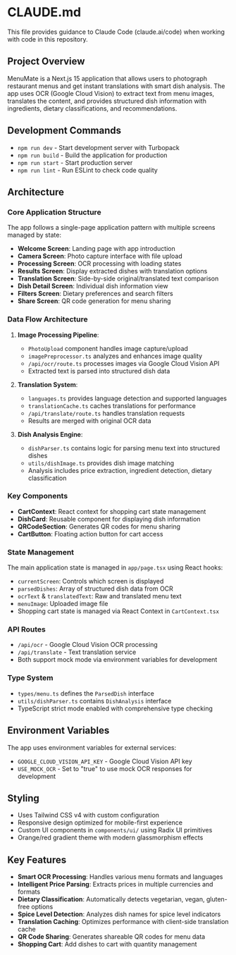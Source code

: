 # CLAUDE.md

This file provides guidance to Claude Code (claude.ai/code) when working with code in this repository.

## Project Overview

MenuMate is a Next.js 15 application that allows users to photograph restaurant menus and get instant translations with smart dish analysis. The app uses OCR (Google Cloud Vision) to extract text from menu images, translates the content, and provides structured dish information with ingredients, dietary classifications, and recommendations.

## Development Commands

- `npm run dev` - Start development server with Turbopack
- `npm run build` - Build the application for production
- `npm run start` - Start production server
- `npm run lint` - Run ESLint to check code quality

## Architecture

### Core Application Structure

The app follows a single-page application pattern with multiple screens managed by state:
- **Welcome Screen**: Landing page with app introduction
- **Camera Screen**: Photo capture interface with file upload
- **Processing Screen**: OCR processing with loading states
- **Results Screen**: Display extracted dishes with translation options
- **Translation Screen**: Side-by-side original/translated text comparison
- **Dish Detail Screen**: Individual dish information view
- **Filters Screen**: Dietary preferences and search filters
- **Share Screen**: QR code generation for menu sharing

### Data Flow Architecture

1. **Image Processing Pipeline**:
   - `PhotoUpload` component handles image capture/upload
   - `imagePreprocessor.ts` analyzes and enhances image quality
   - `/api/ocr/route.ts` processes images via Google Cloud Vision API
   - Extracted text is parsed into structured dish data

2. **Translation System**:
   - `languages.ts` provides language detection and supported languages
   - `translationCache.ts` caches translations for performance
   - `/api/translate/route.ts` handles translation requests
   - Results are merged with original OCR data

3. **Dish Analysis Engine**:
   - `dishParser.ts` contains logic for parsing menu text into structured dishes
   - `utils/dishImage.ts` provides dish image matching
   - Analysis includes price extraction, ingredient detection, dietary classification

### Key Components

- **CartContext**: React context for shopping cart state management
- **DishCard**: Reusable component for displaying dish information
- **QRCodeSection**: Generates QR codes for menu sharing
- **CartButton**: Floating action button for cart access

### State Management

The main application state is managed in `app/page.tsx` using React hooks:
- `currentScreen`: Controls which screen is displayed
- `parsedDishes`: Array of structured dish data from OCR
- `ocrText` & `translatedText`: Raw and translated menu text
- `menuImage`: Uploaded image file
- Shopping cart state is managed via React Context in `CartContext.tsx`

### API Routes

- `/api/ocr` - Google Cloud Vision OCR processing
- `/api/translate` - Text translation service
- Both support mock mode via environment variables for development

### Type System

- `types/menu.ts` defines the `ParsedDish` interface
- `utils/dishParser.ts` contains `DishAnalysis` interface
- TypeScript strict mode enabled with comprehensive type checking

## Environment Variables

The app uses environment variables for external services:
- `GOOGLE_CLOUD_VISION_API_KEY` - Google Cloud Vision API key
- `USE_MOCK_OCR` - Set to "true" to use mock OCR responses for development

## Styling

- Uses Tailwind CSS v4 with custom configuration
- Responsive design optimized for mobile-first experience
- Custom UI components in `components/ui/` using Radix UI primitives
- Orange/red gradient theme with modern glassmorphism effects

## Key Features

- **Smart OCR Processing**: Handles various menu formats and languages
- **Intelligent Price Parsing**: Extracts prices in multiple currencies and formats
- **Dietary Classification**: Automatically detects vegetarian, vegan, gluten-free options
- **Spice Level Detection**: Analyzes dish names for spice level indicators
- **Translation Caching**: Optimizes performance with client-side translation cache
- **QR Code Sharing**: Generates shareable QR codes for menu data
- **Shopping Cart**: Add dishes to cart with quantity management